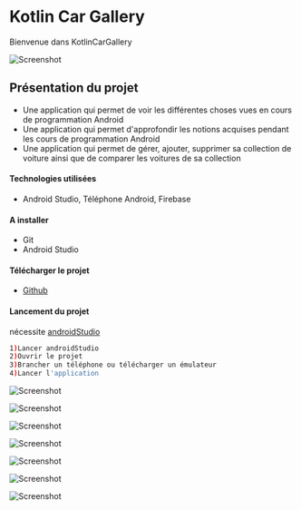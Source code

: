 # Kotlin Car Gallery
Bienvenue dans KotlinCarGallery

![Screenshot](assetReadme/ic_launcher_authentification_logo.png)


## Présentation du projet
- Une application qui permet de voir les différentes choses vues en cours de programmation Android
- Une application qui permet d'approfondir les notions acquises pendant les cours de programmation Android
- Une application qui permet de gérer, ajouter, supprimer sa collection de voiture ainsi que de comparer les voitures de sa collection 

#### Technologies utilisées
- Android Studio, Téléphone Android, Firebase

#### A installer
- Git
- Android Studio

#### Télécharger le projet
- [Github](https://github.com/ThomasMetzger6898/ProjetKotlinDam2019)

#### Lancement du projet
nécessite [androidStudio](https://developer.android.com/studio/)
```sh
1)Lancer androidStudio
2)Ouvrir le projet
3)Brancher un téléphone ou télécharger un émulateur
4)Lancer l'application
```

![Screenshot](assetReadme/capture.PNG)

![Screenshot](assetReadme/capture1.PNG)

![Screenshot](assetReadme/capture3.PNG)

![Screenshot](assetReadme/capture4.PNG)

![Screenshot](assetReadme/capture5.PNG)

![Screenshot](assetReadme/capture6.PNG)

![Screenshot](assetReadme/capture7.PNG)
